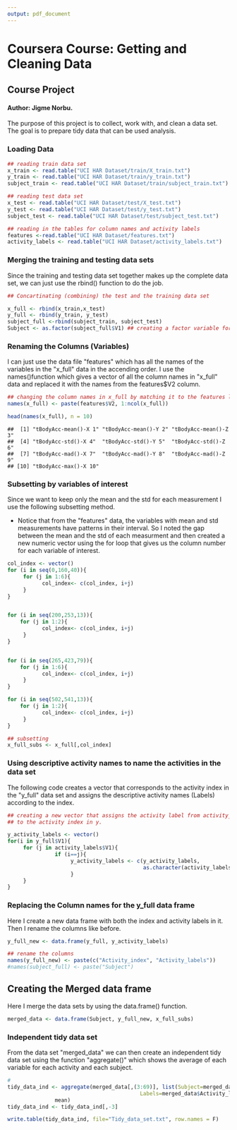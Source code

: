 ```yaml
---
output: pdf_document
---
```

# Coursera Course: Getting and Cleaning Data
## Course Project

#### Author: Jigme Norbu.

The purpose of this project is to collect, work with, and clean a data set. The goal is to prepare tidy data that can be used analysis. 


### Loading Data

```r
## reading train data set
x_train <- read.table("UCI HAR Dataset/train/X_train.txt")
y_train <- read.table("UCI HAR Dataset/train/y_train.txt")
subject_train <- read.table("UCI HAR Dataset/train/subject_train.txt")

## reading test data set
x_test <- read.table("UCI HAR Dataset/test/X_test.txt")
y_test <- read.table("UCI HAR Dataset/test/y_test.txt")
subject_test <- read.table("UCI HAR Dataset/test/subject_test.txt")

## reading in the tables for column names and activity labels
features <-read.table("UCI HAR Dataset/features.txt")
activity_labels <- read.table("UCI HAR Dataset/activity_labels.txt")
```

### Merging the training and testing data sets
Since the training and testing data set together makes up the complete data set, we can just use the rbind() function to do the job.


```r
## Concartinating (combining) the test and the training data set

x_full <- rbind(x_train,x_test)
y_full <- rbind(y_train, y_test)
subject_full <-rbind(subject_train, subject_test)
Subject <- as.factor(subject_full$V1) ## creating a factor variable for subjects 1:30
```


### Renaming the Columns (Variables)
I can just use the data file "features" which has all the names of the variables in the "x_full" data in the accending order. I use the names()function which gives a vector of all the column names in "x_full" data and replaced it with the names from the features$V2 column. 

```r
## changing the column names in x_full by matching it to the features list
names(x_full) <- paste(features$V2, 1:ncol(x_full))

head(names(x_full), n = 10)
```

```
##  [1] "tBodyAcc-mean()-X 1" "tBodyAcc-mean()-Y 2" "tBodyAcc-mean()-Z 3"
##  [4] "tBodyAcc-std()-X 4"  "tBodyAcc-std()-Y 5"  "tBodyAcc-std()-Z 6" 
##  [7] "tBodyAcc-mad()-X 7"  "tBodyAcc-mad()-Y 8"  "tBodyAcc-mad()-Z 9" 
## [10] "tBodyAcc-max()-X 10"
```

### Subsetting by variables of interest
Since we want to keep only the mean and the std for each measurement I use the following subsetting method. 

* Notice that from the "features" data, the variables with mean and std measurements have patterns in their interval. So I noted the gap between the mean and the std of each measurment and then created a new numeric vector using the for loop that gives us the column number for each variable of interest.


```r
col_index <- vector()
for (i in seq(0,160,40)){
     for (j in 1:6){
           col_index<- c(col_index, i+j)
     }
}


for (i in seq(200,253,13)){
    for (j in 1:2){
           col_index<- c(col_index, i+j)
     }
}


for (i in seq(265,423,79)){
    for (j in 1:6){
           col_index<- c(col_index, i+j)
     }
}

for (i in seq(502,541,13)){
    for (j in 1:2){
           col_index<- c(col_index, i+j)
     }
}

## subsetting
x_full_subs <- x_full[,col_index]
```

### Using descriptive activity names to name the activities in the data set

The following code creates a vector that corresponds to the activity index in the "y_full" data set and assigns the descriptive activity names (Labels) according to the index.


```r
## creating a new vector that assigns the activity label from activity_labels 
## to the activity index in y.

y_activity_labels <- vector()
for(i in y_full$V1){
     for (j in activity_labels$V1){
               if (i==j){ 
                    y_activity_labels <- c(y_activity_labels,
                                           as.character(activity_labels$V2[j]))
                    }
     }
}
```

### Replacing the Column names for the y_full data frame
Here I create a new data frame with both the index and activity labels in it. Then I rename the columns like before. 

```r
y_full_new <- data.frame(y_full, y_activity_labels)

## rename the columns
names(y_full_new) <- paste(c("Activity_index", "Activity_labels"))
#names(subject_full) <- paste("Subject")
```

## Creating the Merged data frame

Here I merge the data sets by using the data.frame() function.

```r
merged_data <- data.frame(Subject, y_full_new, x_full_subs)
```


### Independent tidy data set
From the data set "merged_data" we can then create an independent tidy data set using the function "aggregate()" which shows the average of each variable for each activity and each subject.


```r
#
tidy_data_ind <- aggregate(merged_data[,(3:69)], list(Subject=merged_data$Subject, 
                                          Labels=merged_data$Activity_labels), 
               mean)
tidy_data_ind <- tidy_data_ind[,-3]

write.table(tidy_data_ind, file="Tidy_data_set.txt", row.names = F)
```

